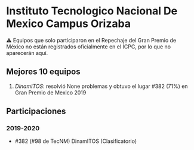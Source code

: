# Instituto Tecnologico Nacional De Mexico Campus Orizaba

:warning: Equipos que solo participaron en el Repechaje del Gran Premio de México no están registrados oficialmente en el ICPC, por lo que no aparecerán aquí.

## Mejores 10 equipos

1. _DinamITOS_: resolvió None problemas y obtuvo el lugar #382 (71%) en Gran Premio de Mexico 2019

## Participaciones

### 2019-2020

- #382 (#98 de TecNM) DinamITOS (Clasificatorio)




